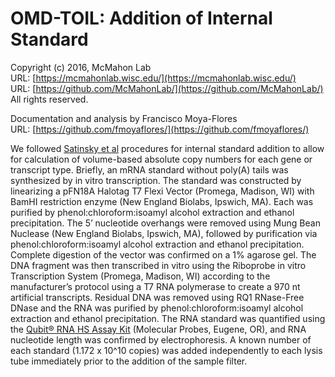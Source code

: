 OMD-TOIL: Addition of Internal Standard
===
Copyright (c) 2016, McMahon Lab  
URL: [https://mcmahonlab.wisc.edu/](https://mcmahonlab.wisc.edu/)  
URL: [https://github.com/McMahonLab/](https://github.com/McMahonLab/)  
All rights reserved.

Documentation and analysis by Francisco Moya-Flores  
URL: [https://github.com/fmoyaflores/](https://github.com/fmoyaflores/)  

We followed [Satinsky et al](http://www.ncbi.nlm.nih.gov/pmc/articles/PMC4039049/) procedures for internal standard addition to allow for calculation of volume-based absolute copy numbers for each gene or transcript type. Briefly, an mRNA standard without poly(A) tails was synthesized by in vitro transcription. The standard was constructed by linearizing a pFN18A Halotag T7 Flexi Vector (Promega, Madison, WI) with BamHI restriction enzyme (New England Biolabs, Ipswich, MA). Each was purified by phenol:chloroform:isoamyl alcohol extraction and ethanol precipitation. The 5’ nucleotide overhangs were removed using Mung Bean Nuclease (New England Biolabs, Ipswich, MA), followed by purification via phenol:chloroform:isoamyl alcohol extraction and ethanol precipitation. Complete digestion of the vector was confirmed on a 1% agarose gel. The DNA fragment was then transcribed in vitro using the Riboprobe in vitro Transcription System (Promega, Madison, WI) according to the manufacturer’s protocol using a T7 RNA polymerase to create a 970 nt artificial transcripts. Residual DNA was removed using RQ1 RNase-Free DNase and the RNA was purified by phenol:chloroform:isoamyl alcohol extraction and ethanol precipitation. The RNA standard was quantified using the [Qubit® RNA HS Assay Kit](https://www.thermofisher.com/order/catalog/product/Q32852) (Molecular Probes, Eugene, OR), and RNA nucleotide length was confirmed by electrophoresis. A known number of each standard (1.172 x 10^10 copies) was added independently to each lysis tube immediately prior to the addition of the sample filter.
